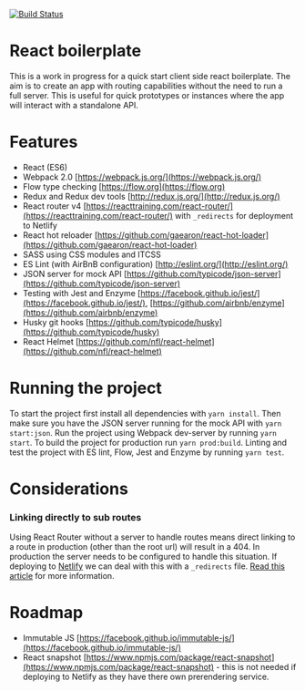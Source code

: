 [![Build Status](https://img.shields.io/travis/gethyn1/React-Redux-boilerplate.svg?style=flat-square)](https://travis-ci.org/gethyn1/React-Redux-boilerplate)

# React boilerplate

This is a work in progress for a quick start client side react boilerplate. The aim is to create an app with routing capabilities without the need to run a full server. This is useful for quick prototypes or instances where the app will interact with a standalone API.

# Features

- React (ES6)
- Webpack 2.0 [https://webpack.js.org/](https://webpack.js.org/)
- Flow type checking [https://flow.org](https://flow.org)
- Redux and Redux dev tools [http://redux.js.org/](http://redux.js.org/)
- React router v4 [https://reacttraining.com/react-router/](https://reacttraining.com/react-router/) with `_redirects` for deployment to Netlify
- React hot reloader [https://github.com/gaearon/react-hot-loader](https://github.com/gaearon/react-hot-loader)
- SASS using CSS modules and ITCSS
- ES Lint (with AirBnB configuration) [http://eslint.org/](http://eslint.org/)
- JSON server for mock API [https://github.com/typicode/json-server](https://github.com/typicode/json-server)
- Testing with Jest and Enzyme [https://facebook.github.io/jest/](https://facebook.github.io/jest/), [https://github.com/airbnb/enzyme](https://github.com/airbnb/enzyme)
- Husky git hooks [https://github.com/typicode/husky](https://github.com/typicode/husky)
- React Helmet [https://github.com/nfl/react-helmet](https://github.com/nfl/react-helmet)

# Running the project

To start the project first install all dependencies with `yarn install`. Then make sure you have the JSON server running for the mock API with `yarn start:json`. Run the project using Webpack dev-server by running `yarn start`. To build the project for production run `yarn prod:build`. Linting and test the project with ES lint, Flow, Jest and Enzyme by running `yarn test`.

# Considerations

### Linking directly to sub routes

Using React Router without a server to handle routes means direct linking to a route in production (other than the root url) will result in a 404. In production the server needs to be configured to handle this situation. If deploying to [Netlify](https://www.netlify.com/) we can deal with this with a `_redirects` file. [Read this article](https://www.netlify.com/docs/redirects/) for more information.

# Roadmap

- Immutable JS [https://facebook.github.io/immutable-js/](https://facebook.github.io/immutable-js/)
- React snapshot [https://www.npmjs.com/package/react-snapshot](https://www.npmjs.com/package/react-snapshot) - this is not needed if deploying to Netlify as they have there own prerendering service.
